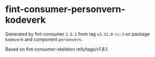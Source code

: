 # fint-consumer-personvern-kodeverk

Generated by fint-consumer `2.5.1` from tag `v3.11.0-rc-3` on package `kodeverk` and component `personvern`.

Based on fint-consumer-skeleton refs/tags/v1.8.1.
